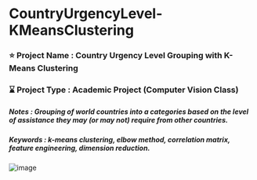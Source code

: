 # CountryUrgencyLevel-KMeansClustering

### ⭐ Project Name : Country Urgency Level Grouping with K-Means Clustering
### ⌛ Project Type : Academic Project (Computer Vision Class)
##### Notes : Grouping of world countries into a categories based on the level of assistance they may (or may not) require from other countries.
##### Keywords : k-means clustering, elbow method, correlation matrix, feature engineering, dimension reduction.


![image](https://github.com/fatdumplingg/CountryUrgencyLevel-KMeansClustering/assets/115481549/415a5646-3b60-4811-ae48-6c948599946c)

